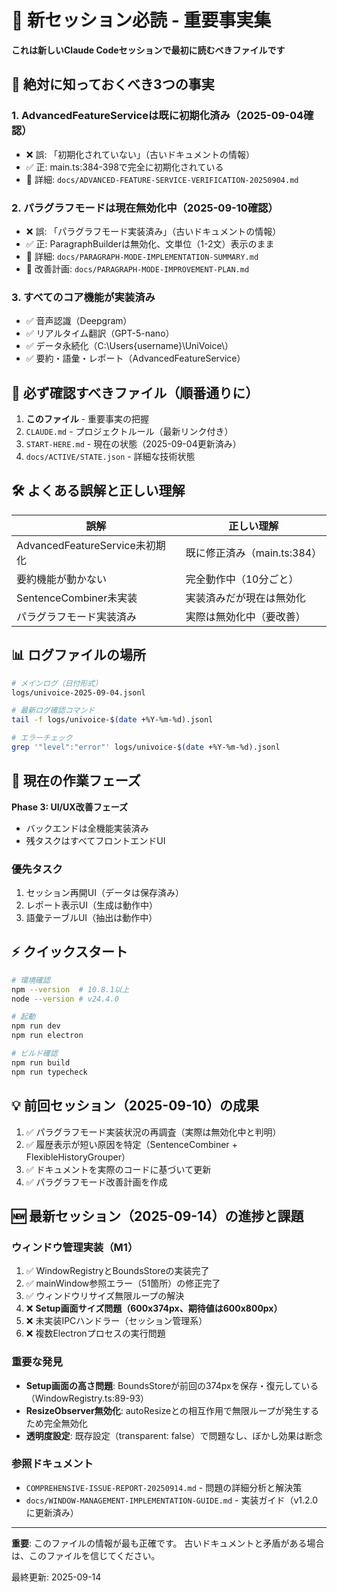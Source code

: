 # 🚨 新セッション必読 - 重要事実集

**これは新しいClaude Codeセッションで最初に読むべきファイルです**

## 🔴 絶対に知っておくべき3つの事実

### 1. AdvancedFeatureServiceは既に初期化済み（2025-09-04確認）
- ❌ 誤: 「初期化されていない」（古いドキュメントの情報）
- ✅ 正: main.ts:384-398で完全に初期化されている
- 📝 詳細: `docs/ADVANCED-FEATURE-SERVICE-VERIFICATION-20250904.md`

### 2. パラグラフモードは現在無効化中（2025-09-10確認）
- ❌ 誤: 「パラグラフモード実装済み」（古いドキュメントの情報）
- ✅ 正: ParagraphBuilderは無効化、文単位（1-2文）表示のまま
- 📝 詳細: `docs/PARAGRAPH-MODE-IMPLEMENTATION-SUMMARY.md`
- 📝 改善計画: `docs/PARAGRAPH-MODE-IMPROVEMENT-PLAN.md`

### 3. すべてのコア機能が実装済み
- ✅ 音声認識（Deepgram）
- ✅ リアルタイム翻訳（GPT-5-nano）
- ✅ データ永続化（C:\Users\{username}\UniVoice\）
- ✅ 要約・語彙・レポート（AdvancedFeatureService）

## 📁 必ず確認すべきファイル（順番通りに）

1. **このファイル** - 重要事実の把握
2. `CLAUDE.md` - プロジェクトルール（最新リンク付き）
3. `START-HERE.md` - 現在の状態（2025-09-04更新済み）
4. `docs/ACTIVE/STATE.json` - 詳細な技術状態

## 🛠️ よくある誤解と正しい理解

| 誤解 | 正しい理解 |
|------|-----------|
| AdvancedFeatureService未初期化 | 既に修正済み（main.ts:384） |
| 要約機能が動かない | 完全動作中（10分ごと） |
| SentenceCombiner未実装 | 実装済みだが現在は無効化 |
| パラグラフモード実装済み | 実際は無効化中（要改善） |

## 📊 ログファイルの場所

```bash
# メインログ（日付形式）
logs/univoice-2025-09-04.jsonl

# 最新ログ確認コマンド
tail -f logs/univoice-$(date +%Y-%m-%d).jsonl

# エラーチェック
grep '"level":"error"' logs/univoice-$(date +%Y-%m-%d).jsonl
```

## 🎯 現在の作業フェーズ

**Phase 3: UI/UX改善フェーズ**
- バックエンドは全機能実装済み
- 残タスクはすべてフロントエンドUI

### 優先タスク
1. セッション再開UI（データは保存済み）
2. レポート表示UI（生成は動作中）
3. 語彙テーブルUI（抽出は動作中）

## ⚡ クイックスタート

```bash
# 環境確認
npm --version  # 10.8.1以上
node --version # v24.4.0

# 起動
npm run dev
npm run electron

# ビルド確認
npm run build
npm run typecheck
```

## 💡 前回セッション（2025-09-10）の成果

1. ✅ パラグラフモード実装状況の再調査（実際は無効化中と判明）
2. ✅ 履歴表示が短い原因を特定（SentenceCombiner + FlexibleHistoryGrouper）
3. ✅ ドキュメントを実際のコードに基づいて更新
4. ✅ パラグラフモード改善計画を作成

## 🆕 最新セッション（2025-09-14）の進捗と課題

### ウィンドウ管理実装（M1）
1. ✅ WindowRegistryとBoundsStoreの実装完了
2. ✅ mainWindow参照エラー（51箇所）の修正完了
3. ✅ ウィンドウリサイズ無限ループの解決
4. ❌ **Setup画面サイズ問題（600x374px、期待値は600x800px）**
5. ❌ 未実装IPCハンドラー（セッション管理系）
6. ❌ 複数Electronプロセスの実行問題

### 重要な発見
- **Setup画面の高さ問題**: BoundsStoreが前回の374pxを保存・復元している（WindowRegistry.ts:89-93）
- **ResizeObserver無効化**: autoResizeとの相互作用で無限ループが発生するため完全無効化
- **透明度設定**: 既存設定（transparent: false）で問題なし、ぼかし効果は断念

### 参照ドキュメント
- `COMPREHENSIVE-ISSUE-REPORT-20250914.md` - 問題の詳細分析と解決策
- `docs/WINDOW-MANAGEMENT-IMPLEMENTATION-GUIDE.md` - 実装ガイド（v1.2.0に更新済み）

---

**重要**: このファイルの情報が最も正確です。
古いドキュメントと矛盾がある場合は、このファイルを信じてください。

最終更新: 2025-09-14